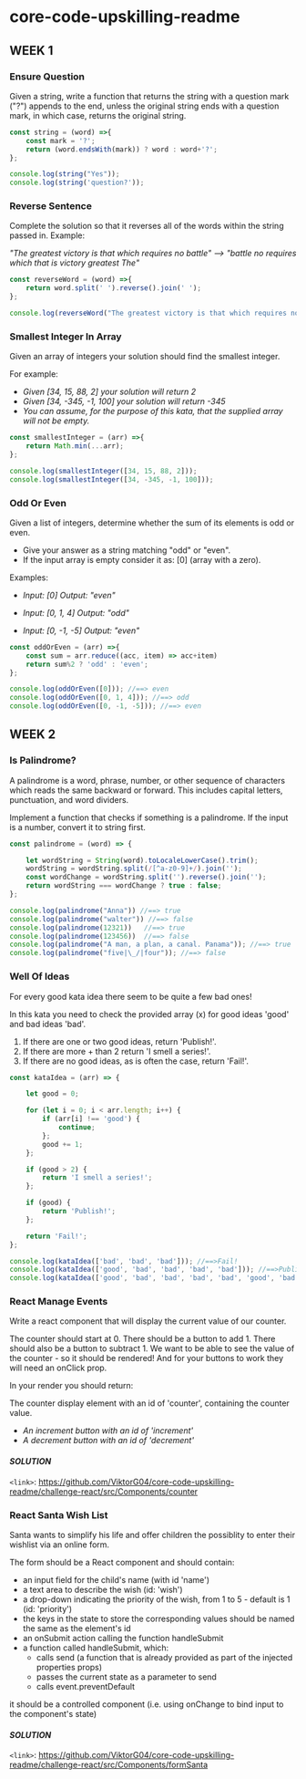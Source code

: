 # core-code-upskilling-readme

## **WEEK 1**

### **Ensure Question**

 Given a string, write a function that returns the string with a question mark ("?") appends to the end, unless the original string ends with a question mark, in which case, returns the original string. 

```javascript
const string = (word) =>{
    const mark = '?';
    return (word.endsWith(mark)) ? word : word+'?';
};

console.log(string("Yes"));
console.log(string('question?'));
```
### **Reverse Sentence** 

Complete the solution so that it reverses all of the words within the string passed in.
Example:

*"The greatest victory is that which requires no battle" --> "battle no requires which that is victory greatest The"*


```javascript
const reverseWord = (word) =>{
    return word.split(' ').reverse().join(' ');
};

console.log(reverseWord("The greatest victory is that which requires no battle"));
```

### **Smallest Integer In Array**

Given an array of integers your solution should find the smallest integer.

For example:
+ *Given [34, 15, 88, 2] your solution will return 2*
+ *Given [34, -345, -1, 100] your solution will return -345*
+ *You can assume, for the purpose of this kata, that the supplied array will not be empty.*

```javascript
const smallestInteger = (arr) =>{
    return Math.min(...arr);
};

console.log(smallestInteger([34, 15, 88, 2]));
console.log(smallestInteger([34, -345, -1, 100]));
```

### **Odd Or Even** 

Given a list of integers, determine whether the sum of its elements is odd or even.
+ Give your answer as a string matching "odd" or "even".
+ If the input array is empty consider it as: [0] (array with a zero).

Examples:
+ *Input: [0] 
Output: "even"*

+ *Input: [0, 1, 4]
Output: "odd"*

+ *Input: [0, -1, -5]
Output: "even"*

```javascript
const oddOrEven = (arr) =>{
    const sum = arr.reduce((acc, item) => acc+item)
    return sum%2 ? 'odd' : 'even';
};

console.log(oddOrEven([0])); //==> even
console.log(oddOrEven([0, 1, 4])); //==> odd
console.log(oddOrEven([0, -1, -5])); //==> even
```

## **WEEK 2**

### **Is Palindrome?** 

A palindrome is a word, phrase, number, or other sequence of characters which reads the same backward or forward. This includes capital letters, punctuation, and word dividers.

Implement a function that checks if something is a palindrome. If the input is a number, convert it to string first.

```javascript
const palindrome = (word) => {

    let wordString = String(word).toLocaleLowerCase().trim();
    wordString = wordString.split(/[^a-z0-9]+/).join('');
    const wordChange = wordString.split('').reverse().join('');
    return wordString === wordChange ? true : false;
};

console.log(palindrome("Anna")) //==> true
console.log(palindrome("walter")) //==> false
console.log(palindrome(12321))   //==> true
console.log(palindrome(123456))  //==> false
console.log(palindrome("A man, a plan, a canal. Panama")); //==> true
console.log(palindrome("five|\_/|four")); //==> false
```

### **Well Of Ideas** 

For every good kata idea there seem to be quite a few bad ones!

In this kata you need to check the provided array (x) for good ideas 'good' and bad ideas 'bad'.
1. If there are one or two good ideas, return 'Publish!'.
2. If there are more + than 2 return 'I smell a series!'. 
3. If there are no good ideas, as is often the case, return 'Fail!'. 

```javascript
const kataIdea = (arr) => {

    let good = 0;

    for (let i = 0; i < arr.length; i++) {
        if (arr[i] !== 'good') {
            continue;
        };
        good += 1;
    };

    if (good > 2) {
        return 'I smell a series!';
    };

    if (good) {
        return 'Publish!';
    };

    return 'Fail!';
};

console.log(kataIdea(['bad', 'bad', 'bad'])); //==>Fail!
console.log(kataIdea(['good', 'bad', 'bad', 'bad', 'bad'])); //==>Publish!
console.log(kataIdea(['good', 'bad', 'bad', 'bad', 'bad', 'good', 'bad', 'bad', 'good'])); //==>I smell a series!
```

### **React Manage Events**
Write a react component that will display the current value of our counter.

The counter should start at 0.
There should be a button to add 1.
There should also be a button to subtract 1.
We want to be able to see the value of the counter - so it should be rendered! And for your buttons to work they will need an onClick prop.

In your render you should return:

The counter display element with an id of 'counter', containing the counter value.
+ *An increment button with an id of 'increment'*
+ *A decrement button with an id of 'decrement'*

#### ***SOLUTION***
`<link>`: https://github.com/ViktorG04/core-code-upskilling-readme/challenge-react/src/Components/counter

### **React Santa Wish List**

Santa wants to simplify his life and offer children the possiblity to enter their wishlist via an online form.

The form should be a React component and should contain:

- an input field for the child's name (with id 'name')
- a text area to describe the wish (id: 'wish')
- a drop-down indicating the priority of the wish, from 1 to 5 - default is 1 (id: 'priority')
- the keys in the state to store the corresponding values should be named the same as the element's id
- an onSubmit action calling the function handleSubmit
- a function called handleSubmit, which:
    + calls send (a function that is already provided as part of the injected properties props)
    + passes the current state as a parameter to send
    + calls event.preventDefault

it should be a controlled component (i.e. using onChange to bind input to the component's state)

#### ***SOLUTION***
`<link>`: https://github.com/ViktorG04/core-code-upskilling-readme/challenge-react/src/Components/formSanta
